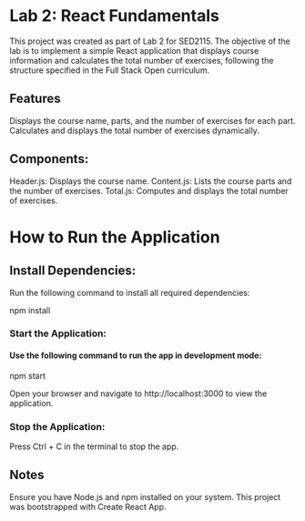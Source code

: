 # Lab 2: React Fundamentals

This project was created as part of Lab 2 for SED2115. The objective of the lab is to implement a simple React application that displays course information and calculates the total number of exercises, following the structure specified in the Full Stack Open curriculum.

## Features

Displays the course name, parts, and the number of exercises for each part.
Calculates and displays the total number of exercises dynamically.


## Components:

Header.js: Displays the course name.
Content.js: Lists the course parts and the number of exercises.
Total.js: Computes and displays the total number of exercises.

# How to Run the Application

## Install Dependencies:

Run the following command to install all required dependencies:

npm install

### Start the Application:

#### Use the following command to run the app in development mode:

npm start

Open your browser and navigate to http://localhost:3000 to view the application.

### Stop the Application:

Press Ctrl + C in the terminal to stop the app.

## Notes

Ensure you have Node.js and npm installed on your system.
This project was bootstrapped with Create React App.